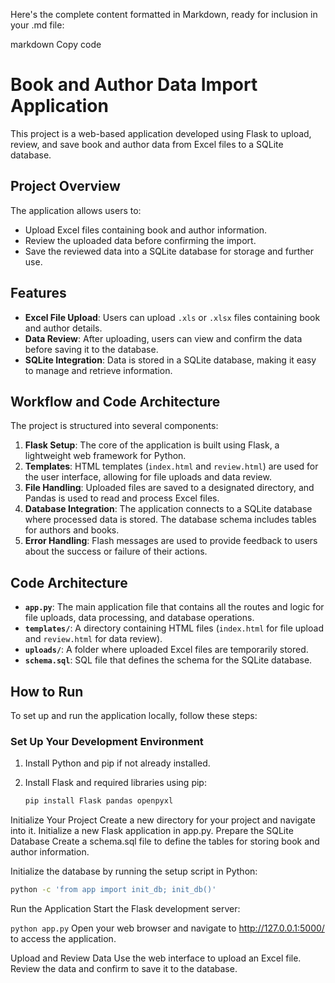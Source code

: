 
Here's the complete content formatted in Markdown, ready for inclusion in your .md file:

markdown
Copy code
# Book and Author Data Import Application

This project is a web-based application developed using Flask to upload, review, and save book and author data from Excel files to a SQLite database.

## Project Overview

The application allows users to:

- Upload Excel files containing book and author information.
- Review the uploaded data before confirming the import.
- Save the reviewed data into a SQLite database for storage and further use.

## Features

- **Excel File Upload**: Users can upload `.xls` or `.xlsx` files containing book and author details.
- **Data Review**: After uploading, users can view and confirm the data before saving it to the database.
- **SQLite Integration**: Data is stored in a SQLite database, making it easy to manage and retrieve information.

## Workflow and Code Architecture

The project is structured into several components:

1. **Flask Setup**: The core of the application is built using Flask, a lightweight web framework for Python.
2. **Templates**: HTML templates (`index.html` and `review.html`) are used for the user interface, allowing for file uploads and data review.
3. **File Handling**: Uploaded files are saved to a designated directory, and Pandas is used to read and process Excel files.
4. **Database Integration**: The application connects to a SQLite database where processed data is stored. The database schema includes tables for authors and books.
5. **Error Handling**: Flash messages are used to provide feedback to users about the success or failure of their actions.

## Code Architecture

- **`app.py`**: The main application file that contains all the routes and logic for file uploads, data processing, and database operations.
- **`templates/`**: A directory containing HTML files (`index.html` for file upload and `review.html` for data review).
- **`uploads/`**: A folder where uploaded Excel files are temporarily stored.
- **`schema.sql`**: SQL file that defines the schema for the SQLite database.

## How to Run

To set up and run the application locally, follow these steps:

### Set Up Your Development Environment

1. Install Python and pip if not already installed.
2. Install Flask and required libraries using pip:

   ```bash
   pip install Flask pandas openpyxl
Initialize Your Project
Create a new directory for your project and navigate into it.
Initialize a new Flask application in app.py.
Prepare the SQLite Database
Create a schema.sql file to define the tables for storing book and author information.

Initialize the database by running the setup script in Python:

  ```bash
  python -c 'from app import init_db; init_db()'
```
Run the Application
Start the Flask development server:


```python app.py```
Open your web browser and navigate to http://127.0.0.1:5000/ to access the application.

Upload and Review Data
Use the web interface to upload an Excel file.
Review the data and confirm to save it to the database.
